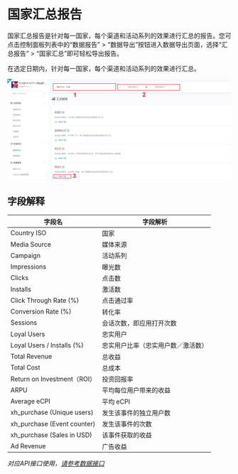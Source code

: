 # 国家汇总报告

国家汇总报告是针对每一国家，每个渠道和活动系列的效果进行汇总的报告。您可点击控制面板列表中的“数据报告” > “数据导出”按钮进入数据导出页面，选择“汇总报告” > “国家汇总”即可轻松导出报告。

在选定日期内，针对每一国家，每个渠道和活动系列的效果进行汇总。

![country-report](country-report.png)

## 字段解释

| 字段名                      | 字段解析                           |
| --------------------------- | ---------------------------------- |
| Country ISO                 | 国家                               |
| Media Source                | 媒体来源                           |
| Campaign                    | 活动系列                           |
| Impressions                 | 曝光数                             |
| Clicks                      | 点击数                             |
| Installs                    | 激活数                             |
| Click Through Rate (%)      | 点击通过率                         |
| Conversion Rate (%)         | 转化率                             |
| Sessions                    | 会话次数，即应用打开次数           |
| Loyal Users                 | 忠实用户                           |
| Loyal Users / Installs (%)  | 忠实用户比率（忠实用户数／激活数） |
| Total Revenue               | 总收益                             |
| Total Cost                  | 总成本                             |
| Return on Investment（ROI） | 投资回报率                         |
| ARPU                        | 平均每位用户带来的收益             |
| Average eCPI                | 平均 eCPI                          |
| xh_purchase (Unique users)  | 发生该事件的独立用户数             |
| xh_purchase (Event counter) | 发生该事件的次数                   |
| xh_purchase (Sales in USD)  | 该事件获取的收益                   |
| Ad Revenue                  | 广告收益                           |



*对应API接口使用，[请参考数据接口](../../../APIs/README.md)*

